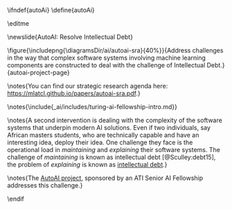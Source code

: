 \ifndef{autoAi}
\define{autoAi}

\editme

\newslide{AutoAI: Resolve Intellectual Debt}

\figure{\includepng{\diagramsDir/ai/autoai-sra}{40%}}{Address challenges in the way that complex software systems involving machine learning components are constructed to deal with the challenge of Intellectual Debt.}{autoai-project-page}

\notes{You can find our strategic research agenda here: <https://mlatcl.github.io/papers/autoai-sra.pdf>.}

\notes{\include{_ai/includes/turing-ai-fellowship-intro.md}}


\notes{A second intervention is dealing with the complexity of the software systems that underpin modern AI solutions. Even if two individuals, say African masters students, who are technically capable and have an interesting idea, deploy their idea. One challenge they face is the operational load in *maintaining* and *explaining* their software systems. The challenge of *maintaining* is known as intellectual debt [@Sculley:debt15], the problem of *explaining* is known as [intellectual debt](https://medium.com/berkman-klein-center/from-technical-debt-to-intellectual-debt-in-ai-e05ac56a502c).}

\notes{The [AutoAI project](https://mlatcl.github.io/projects/autoai.html), sponsored by an ATI Senior AI Fellowship addresses this challenge.}

\endif
